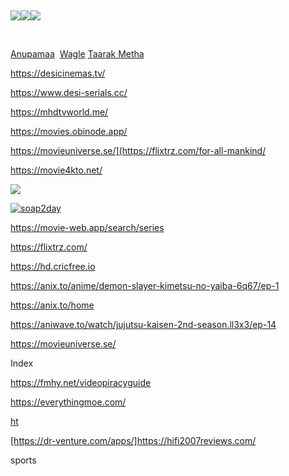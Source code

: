 <p>&nbsp;</p>

<p><a href="https://www.bollyzone.tv/category/anupama/"><img src="https://www.bollyzone.tv/wp-content/uploads/2021/10/Anupamaa-poster-226x300.webp" /></a><a href="https://www.bollyzone.tv/category/wagle-ki-duniya/"><img src="https://www.bollyzone.tv/wp-content/uploads/2021/11/Wagle-Ki-Duniya-Poster-200x300.jpg" /></a><a href="https://www.bollyzone.tv/category/taarak-mehta-ka-ooltah-chashmah/"><img src="https://www.bollyzone.tv/wp-content/uploads/2021/11/Taarak-Mehta-poster-203x300.jpg" /></a></p>

<p>&nbsp;</p>

<p><a href="https://www.desi-serials.cc/watch-online/star-plus/anupamaa/">Anupamaa</a>&nbsp;&nbsp;<a href="https://www.desi-serials.cc/watch-online/sab-tv/wagle-ki-duniya/">Wagle</a>&nbsp;<a href="https://www.desi-serials.cc/watch-online/sab-tv/taarak-mehta-ka-ooltah-chashmah-updateslatest/">Taarak Metha</a></p>

<p><a href="https://desicinemas.tv/">https://desicinemas.tv/</a></p>

<p><a href="https://www.desi-serials.cc/">https://www.desi-serials.cc/</a></p>

<p><a href="https://mhdtvworld.me/">https://mhdtvworld.me/</a></p>

<p><a href="https://movies.obinode.app/">https://movies.obinode.app/</a></p>

<p><a href="https://flixtrz.com/for-all-mankind/">https://movieuniverse.se/](https://flixtrz.com/for-all-mankind/</a></p>

<p><a href="https://movie4kto.net/">https://movie4kto.net/</a></p>

<p><a href="https://www.wcofun.tv/"><img src="https://www.wcofun.tv/logo.gif" /></a></p>

<p><a href="https://soap2day.tf/home"><img alt="soap2day" src="https://soap2day.tf/assets/img/uploads/logo_soap.png" /></a></p>

<p><a href="https://movie-web.app/search/series">https://movie-web.app/search/series</a></p>

<p><a href="https://flixtrz.com/">https://flixtrz.com/</a></p>

<p><a href="https://hd.cricfree.io">https://hd.cricfree.io</a></p>

<p><a href="https://anix.to/anime/demon-slayer-kimetsu-no-yaiba-6q67/ep-1">https://anix.to/anime/demon-slayer-kimetsu-no-yaiba-6q67/ep-1</a></p>

<p><a href="https://anix.to/home">https://anix.to/home</a></p>

<p><a href="https://aniwave.to/watch/jujutsu-kaisen-2nd-season.ll3x3/ep-14">https://aniwave.to/watch/jujutsu-kaisen-2nd-season.ll3x3/ep-14</a></p>

<p><a href="https://movieuniverse.se/">https://movieuniverse.se/</a></p>
<p>Index</p>

<p><a href="https://fmhy.net/videopiracyguide">https://fmhy.net/videopiracyguide</a></p>

<p><a href="https://everythingmoe.com/">https://everythingmoe.com/</a></p>

<p><a href="https://hifi2007reviews.com/ ">ht</a></p>

<p><a href="https://dr-venture.com/apps/">[https://dr-venture.com/apps/]https://hifi2007reviews.com/</a></p>

<p>sports</p>
<p><a href="[https://latifistreams.com/motorsport ](https://latifistreams.com/motorsport)"></a></p>
<p>&nbsp;</p>

